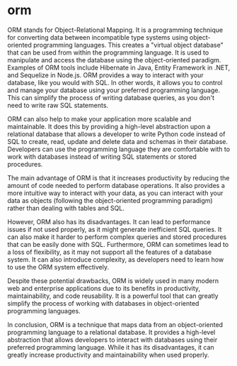 # orm

ORM stands for Object-Relational Mapping. It is a programming technique for converting data between incompatible type systems using object-oriented programming languages. This creates a "virtual object database" that can be used from within the programming language. It is used to manipulate and access the database using the object-oriented paradigm. Examples of ORM tools include Hibernate in Java, Entity Framework in .NET, and Sequelize in Node.js. ORM provides a way to interact with your database, like you would with SQL. In other words, it allows you to control and manage your database using your preferred programming language. This can simplify the process of writing database queries, as you don't need to write raw SQL statements. 

ORM can also help to make your application more scalable and maintainable. It does this by providing a high-level abstraction upon a relational database that allows a developer to write Python code instead of SQL to create, read, update and delete data and schemas in their database. Developers can use the programming language they are comfortable with to work with databases instead of writing SQL statements or stored procedures.

The main advantage of ORM is that it increases productivity by reducing the amount of code needed to perform database operations. It also provides a more intuitive way to interact with your data, as you can interact with your data as objects (following the object-oriented programming paradigm) rather than dealing with tables and SQL. 

However, ORM also has its disadvantages. It can lead to performance issues if not used properly, as it might generate inefficient SQL queries. It can also make it harder to perform complex queries and stored procedures that can be easily done with SQL. Furthermore, ORM can sometimes lead to a loss of flexibility, as it may not support all the features of a database system. It can also introduce complexity, as developers need to learn how to use the ORM system effectively. 

Despite these potential drawbacks, ORM is widely used in many modern web and enterprise applications due to its benefits in productivity, maintainability, and code reusability. It is a powerful tool that can greatly simplify the process of working with databases in object-oriented programming languages. 

In conclusion, ORM is a technique that maps data from an object-oriented programming language to a relational database. It provides a high-level abstraction that allows developers to interact with databases using their preferred programming language. While it has its disadvantages, it can greatly increase productivity and maintainability when used properly.